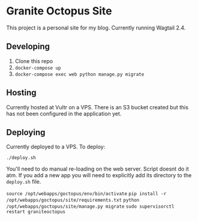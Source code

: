 Granite Octopus Site
====================

This project is a personal site for my blog. Currently running Wagtail 2.4.

Developing
----------

1. Clone this repo
2. `docker-compose up`
3. `docker-compose exec web python manage.py migrate`

Hosting
-------
Currently hosted at Vultr on a VPS.
There is an S3 bucket created but this has not been configured in the
application yet. 

Deploying
---------

Currently deployed to a VPS. To deploy:

`./deploy.sh`

You'll need to do manual re-loading on the web server. Script doesnt do it atm.
If you add a new app you will need to explicitly add its directory to the
`deploy.sh` file.

`source /opt/webapps/goctopus/env/bin/activate`
`pip install -r /opt/webapps/goctopus/site/requirements.txt`
`python /opt/webapps/goctopus/site/manage.py migrate`
`sudo supervisorctl restart graniteoctopus`
